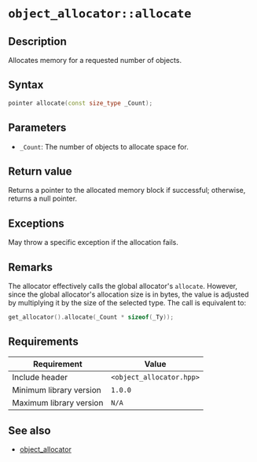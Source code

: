 # `object_allocator::allocate`

## Description

Allocates memory for a requested number of objects.

## Syntax

```cpp
pointer allocate(const size_type _Count);
```

## Parameters

- `_Count`: The number of objects to allocate space for.

## Return value

Returns a pointer to the allocated memory block if successful; otherwise, returns a null pointer.

## Exceptions

May throw a specific exception if the allocation fails.

## Remarks

The allocator effectively calls the global allocator's `allocate`. However, since the global allocator's allocation size is in bytes, the value is 
adjusted by multiplying it by the size of the selected type. The call is equivalent to:

```cpp
get_allocator().allocate(_Count * sizeof(_Ty));
```

## Requirements

| Requirement             | Value                    |
|-------------------------|--------------------------|
| Include header          | `<object_allocator.hpp>` |
| Minimum library version | `1.0.0`                  |
| Maximum library version | `N/A`                    |

## See also

- [object_allocator](object_allocator.md)